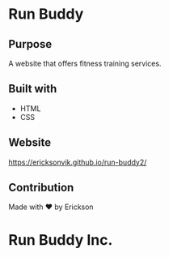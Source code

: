 # Run Buddy


## Purpose
A website that offers fitness training services.

## Built with 
* HTML
* CSS

## Website
https://ericksonvik.github.io/run-buddy2/

## Contribution
Made with ❤️ by Erickson

# Run Buddy Inc.